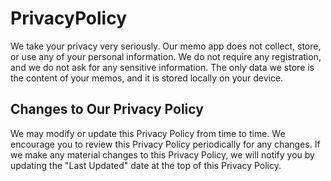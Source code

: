 # PrivacyPolicy

We take your privacy very seriously. Our memo app does not collect, store, or use any of your personal information. We do not require any registration, and we do not ask for any sensitive information. The only data we store is the content of your memos, and it is stored locally on your device.

## Changes to Our Privacy Policy

We may modify or update this Privacy Policy from time to time. We encourage you to review this Privacy Policy periodically for any changes. If we make any material changes to this Privacy Policy, we will notify you by updating the "Last Updated" date at the top of this Privacy Policy.